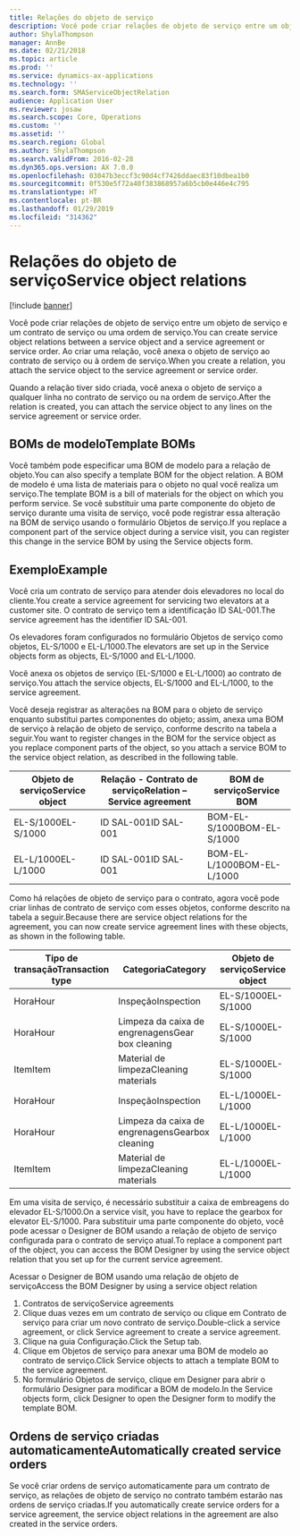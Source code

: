 ```yaml
---
title: Relações do objeto de serviço
description: Você pode criar relações de objeto de serviço entre um objeto de serviço e um contrato de serviço ou uma ordem de serviço.
author: ShylaThompson
manager: AnnBe
ms.date: 02/21/2018
ms.topic: article
ms.prod: ''
ms.service: dynamics-ax-applications
ms.technology: ''
ms.search.form: SMAServiceObjectRelation
audience: Application User
ms.reviewer: josaw
ms.search.scope: Core, Operations
ms.custom: ''
ms.assetid: ''
ms.search.region: Global
ms.author: ShylaThompson
ms.search.validFrom: 2016-02-28
ms.dyn365.ops.version: AX 7.0.0
ms.openlocfilehash: 03047b3eccf3c90d4cf7426ddaec83f10dbea1b0
ms.sourcegitcommit: 0f530e5f72a40f383868957a6b5cb0e446e4c795
ms.translationtype: HT
ms.contentlocale: pt-BR
ms.lasthandoff: 01/29/2019
ms.locfileid: "314362"
---
```

# <a name="service-object-relations"></a><span data-ttu-id="5eadf-103">Relações do objeto de serviço</span><span class="sxs-lookup"><span data-stu-id="5eadf-103">Service object relations</span></span> 

[!include [banner](../includes/banner.md)]

<span data-ttu-id="5eadf-104">Você pode criar relações de objeto de serviço entre um objeto de serviço e um contrato de serviço ou uma ordem de serviço.</span><span class="sxs-lookup"><span data-stu-id="5eadf-104">You can create service object relations between a service object and a service agreement or service order.</span></span> <span data-ttu-id="5eadf-105">Ao criar uma relação, você anexa o objeto de serviço ao contrato de serviço ou à ordem de serviço.</span><span class="sxs-lookup"><span data-stu-id="5eadf-105">When you create a relation, you attach the service object to the service agreement or service order.</span></span>

<span data-ttu-id="5eadf-106">Quando a relação tiver sido criada, você anexa o objeto de serviço a qualquer linha no contrato de serviço ou na ordem de serviço.</span><span class="sxs-lookup"><span data-stu-id="5eadf-106">After the relation is created, you can attach the service object to any lines on the service agreement or service order.</span></span>

## <a name="template-boms"></a><span data-ttu-id="5eadf-107">BOMs de modelo</span><span class="sxs-lookup"><span data-stu-id="5eadf-107">Template BOMs</span></span>

<span data-ttu-id="5eadf-108">Você também pode especificar uma BOM de modelo para a relação de objeto.</span><span class="sxs-lookup"><span data-stu-id="5eadf-108">You can also specify a template BOM for the object relation.</span></span> <span data-ttu-id="5eadf-109">A BOM de modelo é uma lista de materiais para o objeto no qual você realiza um serviço.</span><span class="sxs-lookup"><span data-stu-id="5eadf-109">The template BOM is a bill of materials for the object on which you perform service.</span></span> <span data-ttu-id="5eadf-110">Se você substituir uma parte componente do objeto de serviço durante uma visita de serviço, você pode registrar essa alteração na BOM de serviço usando o formulário Objetos de serviço.</span><span class="sxs-lookup"><span data-stu-id="5eadf-110">If you replace a component part of the service object during a service visit, you can register this change in the service BOM by using the Service objects form.</span></span>

## <a name="example"></a><span data-ttu-id="5eadf-111">Exemplo</span><span class="sxs-lookup"><span data-stu-id="5eadf-111">Example</span></span>

<span data-ttu-id="5eadf-112">Você cria um contrato de serviço para atender dois elevadores no local do cliente.</span><span class="sxs-lookup"><span data-stu-id="5eadf-112">You create a service agreement for servicing two elevators at a customer site.</span></span>
<span data-ttu-id="5eadf-113">O contrato de serviço tem a identificação ID SAL-001.</span><span class="sxs-lookup"><span data-stu-id="5eadf-113">The service agreement has the identifier ID SAL-001.</span></span>

<span data-ttu-id="5eadf-114">Os elevadores foram configurados no formulário Objetos de serviço como objetos, EL-S/1000 e EL-L/1000.</span><span class="sxs-lookup"><span data-stu-id="5eadf-114">The elevators are set up in the Service objects form as objects, EL-S/1000 and EL-L/1000.</span></span>

<span data-ttu-id="5eadf-115">Você anexa os objetos de serviço (EL-S/1000 e EL-L/1000) ao contrato de serviço.</span><span class="sxs-lookup"><span data-stu-id="5eadf-115">You attach the service objects, EL-S/1000 and EL-L/1000, to the service agreement.</span></span>

<span data-ttu-id="5eadf-116">Você deseja registrar as alterações na BOM para o objeto de serviço enquanto substitui partes componentes do objeto; assim, anexa uma BOM de serviço à relação de objeto de serviço, conforme descrito na tabela a seguir.</span><span class="sxs-lookup"><span data-stu-id="5eadf-116">You want to register changes in the BOM for the service object as you replace component parts of the object, so you attach a service BOM to the service object relation, as described in the following table.</span></span>

| <span data-ttu-id="5eadf-117">Objeto de serviço</span><span class="sxs-lookup"><span data-stu-id="5eadf-117">Service object</span></span> | <span data-ttu-id="5eadf-118">Relação - Contrato de serviço</span><span class="sxs-lookup"><span data-stu-id="5eadf-118">Relation – Service agreement</span></span> | <span data-ttu-id="5eadf-119">BOM de serviço</span><span class="sxs-lookup"><span data-stu-id="5eadf-119">Service BOM</span></span>   |
|----------------|------------------------------|---------------|
| <span data-ttu-id="5eadf-120">EL-S/1000</span><span class="sxs-lookup"><span data-stu-id="5eadf-120">EL-S/1000</span></span>      | <span data-ttu-id="5eadf-121">ID SAL-001</span><span class="sxs-lookup"><span data-stu-id="5eadf-121">ID SAL-001</span></span>                   | <span data-ttu-id="5eadf-122">BOM-EL-S/1000</span><span class="sxs-lookup"><span data-stu-id="5eadf-122">BOM-EL-S/1000</span></span> |
| <span data-ttu-id="5eadf-123">EL-L/1000</span><span class="sxs-lookup"><span data-stu-id="5eadf-123">EL-L/1000</span></span>      | <span data-ttu-id="5eadf-124">ID SAL-001</span><span class="sxs-lookup"><span data-stu-id="5eadf-124">ID SAL-001</span></span>                   | <span data-ttu-id="5eadf-125">BOM-EL-L/1000</span><span class="sxs-lookup"><span data-stu-id="5eadf-125">BOM-EL-L/1000</span></span> |

<span data-ttu-id="5eadf-126">Como há relações de objeto de serviço para o contrato, agora você pode criar linhas de contrato de serviço com esses objetos, conforme descrito na tabela a seguir.</span><span class="sxs-lookup"><span data-stu-id="5eadf-126">Because there are service object relations for the agreement, you can now create service agreement lines with these objects, as shown in the following table.</span></span>

| <span data-ttu-id="5eadf-127">Tipo de transação</span><span class="sxs-lookup"><span data-stu-id="5eadf-127">Transaction type</span></span> | <span data-ttu-id="5eadf-128">Categoria</span><span class="sxs-lookup"><span data-stu-id="5eadf-128">Category</span></span>           | <span data-ttu-id="5eadf-129">Objeto de serviço</span><span class="sxs-lookup"><span data-stu-id="5eadf-129">Service object</span></span> |
|------------------|--------------------|----------------|
| <span data-ttu-id="5eadf-130">Hora</span><span class="sxs-lookup"><span data-stu-id="5eadf-130">Hour</span></span>             | <span data-ttu-id="5eadf-131">Inspeção</span><span class="sxs-lookup"><span data-stu-id="5eadf-131">Inspection</span></span>         | <span data-ttu-id="5eadf-132">EL-S/1000</span><span class="sxs-lookup"><span data-stu-id="5eadf-132">EL-S/1000</span></span>      |
| <span data-ttu-id="5eadf-133">Hora</span><span class="sxs-lookup"><span data-stu-id="5eadf-133">Hour</span></span>             | <span data-ttu-id="5eadf-134">Limpeza da caixa de engrenagens</span><span class="sxs-lookup"><span data-stu-id="5eadf-134">Gear box cleaning</span></span>  | <span data-ttu-id="5eadf-135">EL-S/1000</span><span class="sxs-lookup"><span data-stu-id="5eadf-135">EL-S/1000</span></span>      |
| <span data-ttu-id="5eadf-136">Item</span><span class="sxs-lookup"><span data-stu-id="5eadf-136">Item</span></span>             | <span data-ttu-id="5eadf-137">Material de limpeza</span><span class="sxs-lookup"><span data-stu-id="5eadf-137">Cleaning materials</span></span> | <span data-ttu-id="5eadf-138">EL-S/1000</span><span class="sxs-lookup"><span data-stu-id="5eadf-138">EL-S/1000</span></span>      |
| <span data-ttu-id="5eadf-139">Hora</span><span class="sxs-lookup"><span data-stu-id="5eadf-139">Hour</span></span>             | <span data-ttu-id="5eadf-140">Inspeção</span><span class="sxs-lookup"><span data-stu-id="5eadf-140">Inspection</span></span>         | <span data-ttu-id="5eadf-141">EL-L/1000</span><span class="sxs-lookup"><span data-stu-id="5eadf-141">EL-L/1000</span></span>      |
| <span data-ttu-id="5eadf-142">Hora</span><span class="sxs-lookup"><span data-stu-id="5eadf-142">Hour</span></span>             | <span data-ttu-id="5eadf-143">Limpeza da caixa de engrenagens</span><span class="sxs-lookup"><span data-stu-id="5eadf-143">Gearbox cleaning</span></span>   | <span data-ttu-id="5eadf-144">EL-L/1000</span><span class="sxs-lookup"><span data-stu-id="5eadf-144">EL-L/1000</span></span>      |
| <span data-ttu-id="5eadf-145">Item</span><span class="sxs-lookup"><span data-stu-id="5eadf-145">Item</span></span>             | <span data-ttu-id="5eadf-146">Material de limpeza</span><span class="sxs-lookup"><span data-stu-id="5eadf-146">Cleaning materials</span></span> | <span data-ttu-id="5eadf-147">EL-L/1000</span><span class="sxs-lookup"><span data-stu-id="5eadf-147">EL-L/1000</span></span>      |

<span data-ttu-id="5eadf-148">Em uma visita de serviço, é necessário substituir a caixa de embreagens do elevador EL-S/1000.</span><span class="sxs-lookup"><span data-stu-id="5eadf-148">On a service visit, you have to replace the gearbox for elevator EL-S/1000.</span></span> <span data-ttu-id="5eadf-149">Para substituir uma parte componente do objeto, você pode acessar o Designer de BOM usando a relação de objeto de serviço configurada para o contrato de serviço atual.</span><span class="sxs-lookup"><span data-stu-id="5eadf-149">To replace a component part of the object, you can access the BOM Designer by using the service object relation that you set up for the current service agreement.</span></span>

<span data-ttu-id="5eadf-150">Acessar o Designer de BOM usando uma relação de objeto de serviço</span><span class="sxs-lookup"><span data-stu-id="5eadf-150">Access the BOM Designer by using a service object relation</span></span>

1. <span data-ttu-id="5eadf-151">Contratos de serviço</span><span class="sxs-lookup"><span data-stu-id="5eadf-151">Service agreements</span></span>
2. <span data-ttu-id="5eadf-152">Clique duas vezes em um contrato de serviço ou clique em Contrato de serviço para criar um novo contrato de serviço.</span><span class="sxs-lookup"><span data-stu-id="5eadf-152">Double-click a service agreement, or click Service agreement to create a service agreement.</span></span>
3. <span data-ttu-id="5eadf-153">Clique na guia Configuração.</span><span class="sxs-lookup"><span data-stu-id="5eadf-153">Click the Setup tab.</span></span>
4. <span data-ttu-id="5eadf-154">Clique em Objetos de serviço para anexar uma BOM de modelo ao contrato de serviço.</span><span class="sxs-lookup"><span data-stu-id="5eadf-154">Click Service objects to attach a template BOM to the service agreement.</span></span>
5. <span data-ttu-id="5eadf-155">No formulário Objetos de serviço, clique em Designer para abrir o formulário Designer para modificar a BOM de modelo.</span><span class="sxs-lookup"><span data-stu-id="5eadf-155">In the Service objects form, click Designer to open the Designer form to modify the template BOM.</span></span>

## <a name="automatically-created-service-orders"></a><span data-ttu-id="5eadf-156">Ordens de serviço criadas automaticamente</span><span class="sxs-lookup"><span data-stu-id="5eadf-156">Automatically created service orders</span></span>

<span data-ttu-id="5eadf-157">Se você criar ordens de serviço automaticamente para um contrato de serviço, as relações de objeto de serviço no contrato também estarão nas ordens de serviço criadas.</span><span class="sxs-lookup"><span data-stu-id="5eadf-157">If you automatically create service orders for a service agreement, the service object relations in the agreement are also created in the service orders.</span></span>

